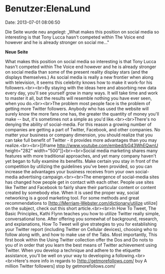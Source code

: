 Benutzer:ElenaLund
==================

Date: 2013-07-01 08:06:50

Die Seite wurde neu angelegt: „What makes this position on social media
so interesting is that Tony Lucca hasn\'t competed within The Voice end
however and he is already stronger on social me..."

**Neue Seite**

<div>

What makes this position on social media so interesting is that Tony
Lucca hasn\'t competed within The Voice end however and he is already
stronger on social media than some of the present reality display stars
(and the displays themselves.) As social media is really a new frontier
when along with television, it seems this celebrity knows how to make it
work-for his followers.\<br\>\<br\>By staying with the ideas here and
absorbing new data every day, you\'ll see yourself grow in many ways. It
will take time and work to master it all, but the results will resemble
nothing you have ever seen, when you do.\<br\>\<br\>The problem most
people face is the problem of getting more Twitter followers. Anybody
who has used the website will surely know the more fans one has, the
greater the quantity of money you\'ll make \-- but, it\'s sometimes not
a simple as you\'d like.\<br\>\<br\>There\'s no denying the ability of
social-media. For this reason a growing number of companies are getting
a part of Twitter, Facebook, and other companies. No matter your
business or company dimension, you should realize that you can take full
benefit of Twitter - it provides more advantages than you may
realize.\<br\>\<br\>\[\[iframe http://www.youtube.com/embed/bG43WhEQwnU
height=\"282\" width=\"500\"\]\]\<br\>\<br\>Social media marketing
shares many features with more traditional approaches, and yet many
company haven\'t yet began to fully examine its benefits. Make certain
you stay in front of the competition by utilizing the guidelines you\'ve
been provided, so you can increase the advantages your business receives
from your own social-media advertising campaign.\<br\>\<br\>The
emergence of social-media sites has changed how people get in contact
with each other. People use sites like Twitter and Facebook to fairly
share their particular content or content created by somebody else. When
it is used the proper way, social networking is a good marketing tool.
For some methods and great recommendations to
\[http://Merriam-Webster.com/dictionary/utilize utilize\] on the
subject, check out this short article.\<br\>\<br\>In How To Tweet, The
Basic Principles, Kathi Flynn teaches you how to utilize Twitter really
simple, conversational tone. After offering you somewhat of background,
research, and explanations, How To Tweet will give strategies to you for
establishing your Twitter report (including Twitter on Cellular
devices), choosing who to follow along with, and how to make use of the
Tabs. Most importantly, This first book within the Using Twitter
collection offer the Dos and Do nots to you of in order that you learn
the best means of Twitter achievement using Twitter. When you develop a
technique and adhere to the etiquette assistance, you\'ll be well on
your way to developing a following.\<br\>\<br\>Here\'s more info in
regards to \[http://getmorefollows.com/ buy A million Twitter
followers\] stop by getmorefollows.com/

</div>
